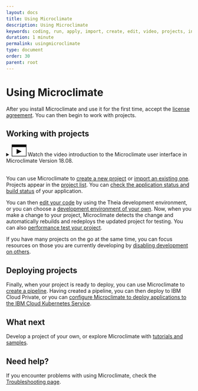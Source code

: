 ```yaml
---
layout: docs
title: Using Microclimate
description: Using Microclimate
keywords: coding, run, apply, import, create, edit, video, projects, introduction, user interface, working with projects, deploying projects, own IDE, performance testing, disabling development, creating a pipeline
duration: 1 minute
permalink: usingmicroclimate
type: document
order: 30
parent: root
---
```


# Using Microclimate

After you install Microclimate and use it for the first time, accept the [license agreement](license). You can then begin to work with projects.

## Working with projects

<details>
<summary style="cursor: pointer;"><img src="dist/images/icon-video.svg" alt="Microclimate video icon" class="inline" width="40px"/> Watch the video introduction to the Microclimate user interface in Microclimate Version 18.08.</summary>
{% include docs-video.html src="https://ibm.box.com/shared/static/0m1lp5kqpb3ylu90qi708ie8belk2san.mp4" description="Introduction to the Microclimate user interface in Microclimate Version 18.08" %}
</details><br>

You can use Microclimate to [create a new project](creatingaproject) or [import an existing one](importingaproject). Projects appear in the [project list](projectview). You can [check the application status and build status](checkingstatuses) of your application.

You can then [edit your code](edityourcode) by using the Theia development environment, or you can choose a [development environment of your own](settingownide). Now, when you make a change to your project, Microclimate detects the change and automatically rebuilds and redeploys the updated project for testing. You can also [performance test your project](performancetesting).

If you have many projects on the go at the same time, you can focus resources on those you are currently developing by [disabling development on others](disabledevelopmentonprojects).

## Deploying projects

Finally, when your project is ready to deploy, you can use Microclimate to [create a pipeline](usingapipeline). Having created a pipeline, you can then deploy to IBM Cloud Private, or you can [configure Microclimate to deploy applications to the IBM Cloud Kubernetes Service](configiks).

## What next
Develop a project of your own, or explore Microclimate with [tutorials and samples](tutorials-and-samples).

## Need help?
If you encounter problems with using Microclimate, check the [Troubleshooting page](troubleshooting#using-microclimate).
